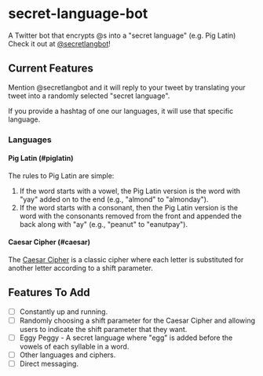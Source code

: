 # secret-language-bot
A Twitter bot that encrypts @s into a "secret language" (e.g. Pig Latin)
Check it out at [@secretlangbot](https://twitter.com/secretlangbot)!

## Current Features
Mention @secretlangbot and it will reply to your tweet by translating your tweet into a randomly selected "secret language".

If you provide a hashtag of one our languages, it will use that specific language.

### Languages

#### Pig Latin (#piglatin)

The rules to Pig Latin are simple:
1. If the word starts with a vowel, the Pig Latin version is the word with "yay" added on to the end (e.g., "almond" to "almonday").
2. If the word starts with a consonant, then the Pig Latin version is the word with the consonants removed from the front and appended the back along with "ay" (e.g., "peanut" to "eanutpay"). 

#### Caesar Cipher (#caesar)

The [Caesar Cipher](https://en.wikipedia.org/wiki/Caesar_cipher) is a classic cipher where each letter is substituted for another letter according to a shift parameter.

## Features To Add
- [ ] Constantly up and running.
- [ ] Randomly choosing a shift parameter for the Caesar Cipher and allowing users to indicate the shift parameter that they want.
- [ ] Eggy Peggy - A secret language where "egg" is added before the vowels of each syllable in a word.
- [ ] Other languages and ciphers.
- [ ] Direct messaging.
